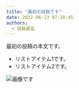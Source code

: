 ```yaml
---
title: "最初の投稿です"
date: 2022-06-13 07:28:45
authors:
  - 投稿者名
---
```


最初の投稿の本文です。

- リストアイテム1です。
- リストアイテム2です。

![画像です](/external/posts/2022/first-post/sleeping-cat.png)
